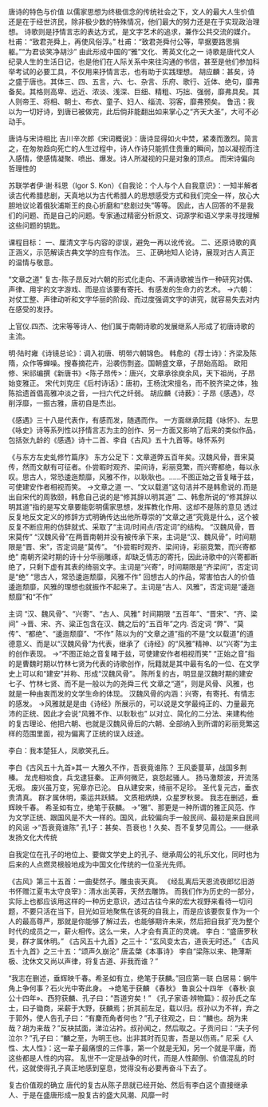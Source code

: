 唐诗的特色与价值
  以儒家思想为终极信念的传统社会之下，文人的最大人生价值还是在于经世济民，除非极少数的特殊情况，他们最大的努力还是在于实现政治理想。
  诗歌则是抒情言志的表达方式，是文字艺术的追求，兼作公共交流的媒介。杜甫：“致君尧舜上，再使风俗淳。”
杜甫：“致君尧舜付公等，早据要路思捐躯。”“为君谈笑净胡沙”
  由此形成中国的“雅”文化、菁英文化之一
  诗歌是唐代文人纪录人生的生活日记，也是他们在人际关系中来往沟通的书信，甚至是他们参加科举考试的必要工具，不仅用来抒情言志，也有助于实践理想。
  胡应麟：甚矣，诗之盛于唐也。其体三、四、五言，六、七、杂言、乐府、歌行、近体、绝句，靡弗备矣。其格则高卑、远近、浓淡、浅深、巨细、精粗、巧拙、强弱，靡弗具矣。其人则帝王、将相、朝士、布衣、童子、妇人、缁流、羽客，靡弗预矣。
  鲁迅：我以为一切好诗，到唐已被做完，此后倘非能翻出如来掌心之“齐天大圣”，大可不必动手。

唐诗与宋诗相比
吉川辛次郎《宋词概说》：唐诗显得如火中焚，紧凑而激烈。简言之，在匆匆趋向死亡的人生过程中，诗人作诗只能抓住贵重的瞬间，加以凝视而注入感情，使感情凝聚、喷出、爆发。诗人所凝视的只是对象的顶点。
而宋诗偏向哲理性的

  苏联学者伊·谢·科恩（Igor S. Kon）《自我论：个人与个人自我意识》：一知半解者读古代希腊悲剧，天真地以为古代希腊人的思想感受方式和我们完全一样，放心大胆地议论着俄狄浦斯王的良心折磨和“悲剧过失”等等。
  因此，古人回答的不是我们的问题、而是自己的问题。专家通过精密分析原文、词源学和语义学来寻找理解这些问题的钥匙。

课程目标：
一、厘清文字与内容的谬误，避免一再以讹传讹。
二、还原诗歌的真正涵义，示范解读古典文学的应有作法。
三、正确地知人论诗，展现对古人真正的温情与敬意。


“文章之道”
复古-陈子昂反对六朝的形式化走向、不满诗歌被当作一种研究对偶、声律、用宇的文字游戏、而是应该要有寄托、有感发的生命力的艺术。
→六朝：对仗工整、声律动听和文字华丽的阶段、而过度强调文字的讲究，就容易失去对内在感受的发抒。

上官仪.四杰、沈宋等等诗人、他们属于南朝诗歌的发展继系人形成了初唐诗歌的主流。

明·陆时雍《诗镜总论》：调入初唐、明带六朝锦色。
韩愈的《荐士诗》：齐梁及陈隋，众作等蝉噪。搜春摘花卉，沿袭伤剽盗。国朝盛文章，子昂始高蹈。
欧阳修、宋祁编撰《新唐书》&lt;陈子昂传&gt;：唐兴，文章承徐庾余风，天下祖尚，子昂始变雅正。
宋代刘克庄《后村诗话》：唐初，王杨沈宋擅名，而不脱齐梁之体，独陈拾遗首倡高雅冲淡之音，一扫六代之纤弱。
胡应麟《诗薮》：子昂《感遇》，尽削浮靡，一振古雅，唐初自是杰出。

《感遇》三十八是代表作，有感而发，随遇而作。 一方面继承阮籍《咏怀》、左思《咏史》诗等系列性以抒情言志为主的创作、另一方面又影响了后来的类似作品，包括张九龄的《感遇》诗十二首、李自《古风》五十九首等。咏怀系列


《与东方左史虬修竹篇序》
  东方公足下：文章道弊五百年矣。汉魏风骨，晋宋莫传，然而文献有可征者。仆尝暇时观齐、梁间诗，彩丽竞繁，而兴寄都绝，每以永叹。思古人，常恐逶迤颓靡，风雅不作，以耿耿也。……不图正始之音复睹于兹，可使建安作者相视而笑。
→文章之道
一、“文以载道”这句洁并不是韩愈说的.而是出自宋代的周敦颐，韩愈自己说的是“修其辞以明其道”
二、韩愈所说的“修其辞以明其道”指的是写文章要能彰明儒家思想，发挥教化作用、这却不是陈的意见
  透过反复地反文定义的修辞方式明确传达出他所尊崇的“文章之道”究竟是什么，这个被反复不断应用的仿辞就式、采取了“主词/时间点/否定词”的结构。
“汉魏风骨，晋宋莫传”
  “汉魏风骨”在两晋南朝并没有被传承下来，主词是“汉、魏风骨”，时间期限是“晋、宋”，否定词是“莫传”。
“仆尝暇时观齐、梁间诗，彩丽竞繁，而兴寄都绝”
  南朝齐梁时期的诗十分华丽雕琢，却缺乏情志的寄托，因此诗歌中的兴寄都断绝了，只剩下虚有其表的绮丽文字。主词是“兴寄”，时间期限是“齐梁间”，否定词是“绝”
“思古人，常恐逶迤颓靡，风雅不作”
  回想古人的作品，常害怕古人的价值逶迤颓靡，风雅的理想也就振作不起来了。主词是“古人、风雅”，否定词是“逶迤颓靡”和“不作”

  主词
  “汉、魏风骨”、“兴寄”、“古人、风雅”
  时间期限
  “五百年”、“晋宋”、“齐、梁间”
→晋、宋、齐、粱正包含在汉、魏之后的“五百年”之内.
  否定词
  “弊”、“莫传”、“都绝”、“逶迤颓靡”、“不作”
  陈以为的“文章之道”指的不是“文以载道”的道德意义、而是以“汉魏风骨”为代表，继承了《诗经》的“风雅”精神、以“兴寄”为主的创作表现。
→“不图正始之音复睹于兹，可使建安作者相视而笑”
“正始之音”指的是曹魏时期以竹林七贤为代表的诗歌创作，阮籍就是其中最有名的一位、在文学史上可以和“建安”并称、形成“汉魏风骨”。
  陈所复的古，明显是汉魏时期的建安七子、竹林七贤、而不是一般以为的尧舜三代
  文章之“道”，则是风骨、风雅，也就是一种由衷而发的文学生命的体现。
  汉魏风骨的内涵：兴寄，有寄托、有情志的感发。
→风雅就是是由《诗经》所展示的，可以说是文学最纯正的、力量最充沛的正统、因此才会说“风雅不作、以耿耿也”
  以对立、简化的二分法、来建构他的复古理论、他把六朝、也就是汉魏风骨后的六朝、全部纳入到所谓的彩丽竞繁这样的范围里面，视为偏离了正统的误入歧途。

李白：我本楚狂人，凤歌笑孔丘。

李白《古风五十九首»其一
大雅久不作，吾衰竟谁陈？
王风委蔓草，战国多荆榛。
龙虎相啖食，兵戈逮狂秦。
正声何微茫，哀怨起骚人。
扬马激颓波，开流荡无垠。
废兴虽万变，宪章亦已沦。
自从建安来，绮丽不足珍。
圣代复元古，垂衣贵清真。
群才属休明，乘运共跃鳞。
文质相炳焕，众星罗秋旻。
我志在删述，垂辉映千春。
希圣如有立，绝笔于获麟。 
→”雅”、那更是一种所谓的雅正风范、作为文学正统、跟国风是不大一样的。国风，此较偏向手一般民间、最初是来自民间的风谣
→“吾衰竟谁陈”
孔1子：甚矣、吾衰也！久矣、吾不复梦见周公。——继承发扬文化大传统

  自我定位在孔子的地位上、要做文学史上的孔子、继承周公的礼乐文化，同时也为后来的人点燃灵根般地成为中国文化传统的一位圣光先师。

  《古风》第三十五首：一曲斐然子。雕虫丧天真。
  《经乱离后天恩流夜郎忆旧游书怀赠江夏韦太守良宰》：清水出芙蓉，天然去雕饰。
而我们作为历史的一部分，实际上也都应该用这样的一种历史意识，透过古往今来的宏大视野来看待一切问题，不要只活在当下，目光如豆地聚焦在该死的自我上，而是应该要恢复作为一个人的最高尊严，那就是你能够了解过去，也能够期许未来，然后把自我扩充为整个时代的成员之一，薪火相传。这么一来，人才会有真正的灵魂。
李白：“盛唐罗秋旻，群才属休明。”
《古风五十九首》之三十：“玄风变太古，道丧无时还。”
《古风五十九首》之三十五：“颂声久崩沦”
唐孟棨《本事诗》 李自“梁陈以来、艳薄斯极、沈休文又尚以声律，将复古道、非我而谁？”

“我志在删述，垂辉映千春。希圣如有立，绝笔于获麟。”回应第一联
白居易：蜗牛角上争何事？石火光中寄此身。
→绝笔于获麟
  《春秋》 鲁哀公十四年
  《春秋·哀公十四年»、西狩获麟、孔子曰：“吾道穷矣！”
  《孔子家语·辨物篇》：叔孙氏之车士，曰子锄商，采薪于大野，获麟焉；折其前左足，载以归。叔孙以为不祥，弃之于郭外，使人告孔子曰：“有麇而角者何也？”孔子往观之，曰：“麟也。胡为来哉？胡为来哉？”反袂拭面，涕泣沾衿。叔孙闻之，然后取之。子贡问曰：“夫子何泣尔？”孔子曰：“麟之至，为明王也。出非其时而见害，吾是以伤焉。”
  尼采《人性、太人性》：这一辈子最痛恨的三件事，第一个就是无知，另一个就是平庸，而这些都是人性的内容。
  乱世不一定是战争的时代，而是人性颠倒、价值混乱的时代，这就使得孔子真正地感到窒息，觉得没有必要再奋斗下去了。

复古价值观的确立
唐代的复古从陈子昂就已经开始、然后有李白这个直接继承人、于是在盛唐形成一股复古的盛大风潮、风靡一时
